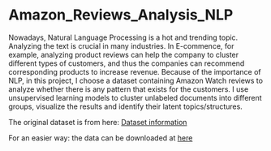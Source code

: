 # Amazon_Reviews_Analysis_NLP

Nowadays, Natural Language Processing is a hot and trending topic. Analyzing the text is crucial in many industries. In E-commence, for example, analyzing product reviews can help the company to cluster different types of customers, and thus the companies can recommend corresponding products to increase revenue.  Because of the importance of NLP, in this project, I choose a dataset containing Amazon Watch reviews to analyze whether there is any pattern that exists for the customers. I use unsupervised learning models to cluster unlabeled documents into different groups, visualize the results and identify their latent topics/structures.

The original dataset is from here: [Dataset information](https://snap.stanford.edu/data/web-Amazon.html)

For an easier way: the data can be downloaded at [here](https://drive.google.com/file/d/17zlbpvbVQ0cQyZ7cA4XYFoMNIIt-RgEu/view?usp=sharing)
